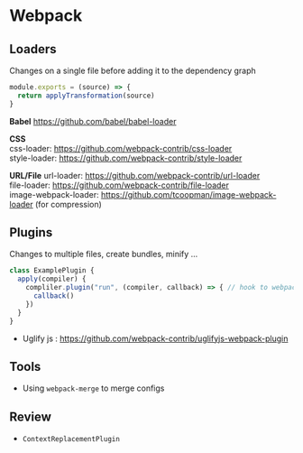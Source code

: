 # Webpack

## Loaders
Changes on a single file before adding it to the dependency graph
```js
module.exports = (source) => {
  return applyTransformation(source)
}
```

**Babel**
https://github.com/babel/babel-loader

**CSS**  
css-loader: https://github.com/webpack-contrib/css-loader  
style-loader: https://github.com/webpack-contrib/style-loader


**URL/File**
url-loader: https://github.com/webpack-contrib/url-loader  
file-loader: https://github.com/webpack-contrib/file-loader  
image-webpack-loader: https://github.com/tcoopman/image-webpack-loader  (for compression)  

## Plugins
Changes to multiple files, create bundles, minify ...
```js
class ExamplePlugin {
  apply(compiler) {
    compliler.plugin("run", (compiler, callback) => { // hook to webpack lifecycle
      callback()
    })
  }
}
```
- Uglify js : https://github.com/webpack-contrib/uglifyjs-webpack-plugin

## Tools
- Using `webpack-merge` to merge configs

## Review
- `ContextReplacementPlugin`
